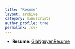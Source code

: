 ```yaml
---
title: "Resume"
layout: archive
category: manuscripts
author_profile: true
permalink: /cv/
---
```

- **Resume:** [GiaNguyenResume](http://gnguyen2.github.io/files/resume2.pdf)
